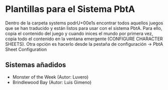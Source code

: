 # Plantillas para el Sistema PbtA

Dentro de la carpeta systems podrU+00e1s encontrar todos aquellos juegos que se han traducido y están listos para usar con el sistema PbtA. Para ello, copia el contenido del juego y cuando inices el mundo por primera vez, copia todo el contenido en la ventana emergente (CONFIGURE CHARACTER SHEETS). Otra opción es hacerlo desde la pestaña de configuración -> PbtA Sheet Configuration

## Sistemas añadidos
- Monster of the Week (Autor: Luvero)
- Brindlewood Bay (Autor: Luis Gimeno)
